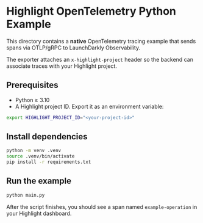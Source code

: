 # Highlight OpenTelemetry Python Example

This directory contains a **native** OpenTelemetry tracing example that sends spans
via OTLP/gRPC to LaunchDarkly Observability.

The exporter attaches an `x-highlight-project` header so the backend can
associate traces with your Highlight project.

## Prerequisites

* Python ≥ 3.10
* A Highlight project ID. Export it as an environment variable:

```bash
export HIGHLIGHT_PROJECT_ID="<your-project-id>"
```

## Install dependencies

```bash
python -m venv .venv
source .venv/bin/activate
pip install -r requirements.txt
```

## Run the example

```bash
python main.py
```

After the script finishes, you should see a span named `example-operation`
in your Highlight dashboard. 